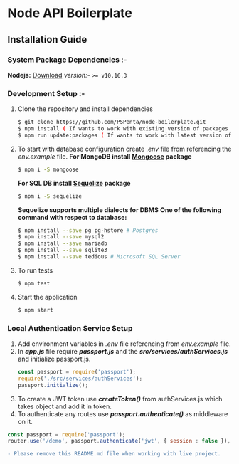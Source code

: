 # Node API Boilerplate

## Installation Guide

### System Package Dependencies :-
 **Nodejs:** [Download](https://nodejs.org/en/download/)
_version:-_ `>= v10.16.3`

### Development Setup :-
1. Clone the repository  and install dependencies
	 ```bash
	 $ git clone https://github.com/PSPenta/node-boilerplate.git
	 $ npm install ( If wants to work with existing version of packages )
	 $ npm run update:packages ( If wants to work with latest version of packages )
	```
2. To start with database configuration create *.env* file from referencing the *env.example* file.
	**For MongoDB install [Mongoose](https://mongoosejs.com/) package**
	```bash
	$ npm i -S mongoose
	```

	**For SQL DB install [Sequelize](https://sequelize.org/v5/) package**
	```bash
	$ npm i -S sequelize
	```

	**Sequelize supports multiple dialects for DBMS**
	**One of the following command with respect to database:**
	```bash
	$ npm install --save pg pg-hstore # Postgres
	$ npm install --save mysql2
	$ npm install --save mariadb
	$ npm install --save sqlite3
	$ npm install --save tedious # Microsoft SQL Server
	```
3. To run tests
	```bash
	$ npm test
	```
4. Start the application
	```bash
	$ npm start
	```

### Local Authentication Service Setup
1. Add environment variables in *.env* file referencing from *env.example* file.
2. In ***app.js*** file require ***passport.js*** and the ***src/services/authServices.js*** and initialize passport.js.
	```js
	const passport = require('passport');
	require('./src/services/authServices');
	passport.initialize();
	```
3. To create a JWT token use ***createToken()*** from authServices.js which takes object and add it in token.
4. To authenticate any routes use ***passport.authenticate()*** as middleware on it.
```js
const passport = require('passport');
router.use('/demo', passport.authenticate('jwt', { session : false }), (req, res) => {});
```

```diff
- Please remove this README.md file when working with live project.
```